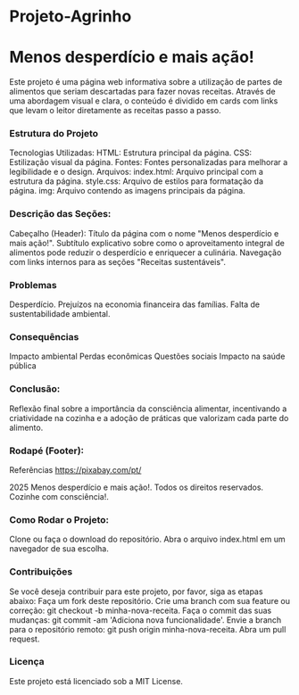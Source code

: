 # Projeto-Agrinho
# Menos desperdício e mais ação!
Este projeto é uma página web informativa sobre a utilização de partes de alimentos que seriam descartadas para fazer novas receitas. Através de uma abordagem visual e clara, o conteúdo é dividido em cards com links que levam o leitor diretamente as receitas passo a passo.

### Estrutura do Projeto
Tecnologias Utilizadas:
HTML: Estrutura principal da página.
CSS: Estilização visual da página.
Fontes: Fontes personalizadas para melhorar a legibilidade e o design.
Arquivos:
index.html: Arquivo principal com a estrutura da página.
style.css: Arquivo de estilos para formatação da página.
img: Arquivo contendo as imagens principais da página.

### Descrição das Seções:
Cabeçalho (Header):
Título da página com o nome "Menos desperdício e mais ação!".
Subtítulo explicativo sobre como o aproveitamento integral de alimentos pode reduzir o desperdício e enriquecer a culinária.
Navegação com links internos para as seções "Receitas sustentáveis".

### Problemas
Desperdício.
Prejuízos na economia financeira das famílias.
Falta de sustentabilidade ambiental.

### Consequências
Impacto ambiental
Perdas econômicas
Questões sociais
Impacto na saúde pública

### Conclusão:
Reflexão final sobre a importância da consciência alimentar, incentivando a criatividade na cozinha e a adoção de práticas que valorizam cada parte do alimento.

### Rodapé (Footer):
Referências
https://pixabay.com/pt/

2025 Menos desperdício e mais ação!. Todos os direitos reservados. Cozinhe com consciência!. 

### Como Rodar o Projeto:
Clone ou faça o download do repositório.
Abra o arquivo index.html em um navegador de sua escolha.

### Contribuições
Se você deseja contribuir para este projeto, por favor, siga as etapas abaixo:
Faça um fork deste repositório.
Crie uma branch com sua feature ou correção: git checkout -b minha-nova-receita.
Faça o commit das suas mudanças: git commit -am 'Adiciona nova funcionalidade'.
Envie a branch para o repositório remoto: git push origin minha-nova-receita.
Abra um pull request.

### Licença
Este projeto está licenciado sob a MIT License.
